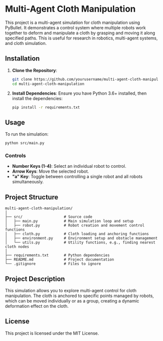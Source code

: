 
# Multi-Agent Cloth Manipulation

This project is a multi-agent simulation for cloth manipulation using PyBullet. It demonstrates a control system where multiple robots work together to deform and manipulate a cloth by grasping and moving it along specified paths. This is useful for research in robotics, multi-agent systems, and cloth simulation.

## Installation

1. **Clone the Repository**:
   ```bash
   git clone https://github.com/yourusername/multi-agent-cloth-manipulation.git
   cd multi-agent-cloth-manipulation
   ```

2. **Install Dependencies**:
   Ensure you have Python 3.6+ installed, then install the dependencies:
   ```bash
   pip install -r requirements.txt
   ```

## Usage

To run the simulation:

```bash
python src/main.py
```

### Controls

- **Number Keys (1-4)**: Select an individual robot to control.
- **Arrow Keys**: Move the selected robot.
- **"a" Key**: Toggle between controlling a single robot and all robots simultaneously.

## Project Structure

```
multi-agent-cloth-manipulation/
│
├── src/                   # Source code
│   ├── main.py            # Main simulation loop and setup
│   ├── robot.py           # Robot creation and movement control functions
│   ├── cloth.py           # Cloth loading and anchoring functions
│   ├── environment.py     # Environment setup and obstacle management
│   └── utils.py           # Utility functions, e.g., finding nearest cloth nodes
│
├── requirements.txt       # Python dependencies
├── README.md              # Project documentation
└── .gitignore             # Files to ignore
```

## Project Description

This simulation allows you to explore multi-agent control for cloth manipulation. The cloth is anchored to specific points managed by robots, which can be moved individually or as a group, creating a dynamic deformation effect on the cloth.

## License

This project is licensed under the MIT License.
